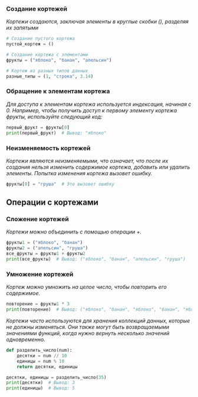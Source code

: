 ### Создание кортежей
*Кортежи создаются, заключая элементы в круглые скобки (), разделяя их запятыми*
```python
# Создание пустого кортежа
пустой_кортеж = ()

# Создание кортежа с элементами
фрукты = ("яблоко", "банан", "апельсин")

# Кортеж из разных типов данных
разные_типы = (1, "строка", 3.14)

```
### Обращение к элементам кортежа
*Для доступа к элементам кортежа используется индексация, начиная с 0. Например, чтобы получить доступ к первому элементу кортежа фрукты, используйте следующий код:*
```python
первый_фрукт = фрукты[0]
print(первый_фрукт)  # Вывод: "яблоко"

```
### Неизменяемость кортежей

*Кортежи являются неизменяемыми, что означает, что после их создания нельзя изменить содержимое кортежа, добавить или удалить элементы. Попытка изменения кортежа вызовет ошибку.*
```python
фрукты[0] = "груша"  # Это вызовет ошибку

```

## Операции с кортежами

### Сложение кортежей
*Кортежи можно объединить с помощью операции +.*
```python
фрукты1 = ("яблоко", "банан")
фрукты2 = ("апельсин", "груша")
все_фрукты = фрукты1 + фрукты2
print(все_фрукты)  # Вывод: ("яблоко", "банан", "апельсин", "груша")

```

### Умножение кортежей
*Кортеж можно умножить на целое число, чтобы повторить его содержимое.*
```python
повторение = фрукты1 * 3
print(повторение)  # Вывод: ("яблоко", "банан", "яблоко", "банан", "яблоко", "банан")

```

*Кортежи часто используются для хранения коллекций данных, которые не должны изменяться. Они также могут быть возвращаемыми значениями функций, когда нужно вернуть несколько значений одновременно.*
```python
def разделить_число(num):
    десятки = num // 10
    единицы = num % 10
    return десятки, единицы

десятки, единицы = разделить_число(35)
print(десятки)  # Вывод: 3
print(единицы)  # Вывод: 5

```